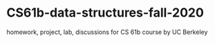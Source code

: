 # CS61b-data-structures-fall-2020
homework, project, lab, discussions for CS 61b course by UC Berkeley
